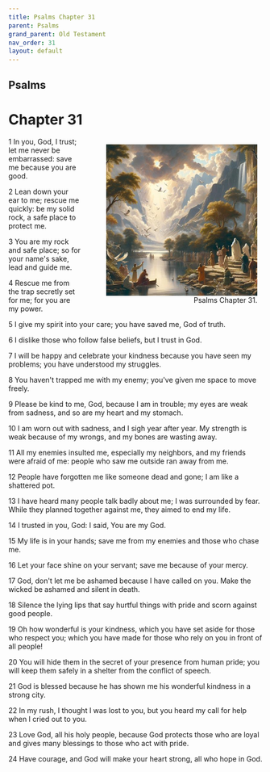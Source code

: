 ```yaml
---
title: Psalms Chapter 31
parent: Psalms
grand_parent: Old Testament
nav_order: 31
layout: default
---
```


## Psalms

# Chapter 31

<figure style="float: right; margin-right: 10px;">
    <img src="/assets/Image/Psalms/500/31.jpg" alt="Psalms Chapter 31" style="width: 300px; height: 300px; float: right;padding-left: 10px;"/>
    <figcaption style="clear: both;text-align: right;">Psalms Chapter 31.</figcaption>
</figure>
1 In you, God, I trust; let me never be embarrassed: save me because you are good.

2 Lean down your ear to me; rescue me quickly: be my solid rock, a safe place to protect me.

3 You are my rock and safe place; so for your name's sake, lead and guide me.

4 Rescue me from the trap secretly set for me; for you are my power.

5 I give my spirit into your care; you have saved me, God of truth.

6 I dislike those who follow false beliefs, but I trust in God.

7 I will be happy and celebrate your kindness because you have seen my problems; you have understood my struggles.

8 You haven't trapped me with my enemy; you've given me space to move freely.

9 Please be kind to me, God, because I am in trouble; my eyes are weak from sadness, and so are my heart and my stomach.

10 I am worn out with sadness, and I sigh year after year. My strength is weak because of my wrongs, and my bones are wasting away.

11 All my enemies insulted me, especially my neighbors, and my friends were afraid of me: people who saw me outside ran away from me.

12 People have forgotten me like someone dead and gone; I am like a shattered pot.

13 I have heard many people talk badly about me; I was surrounded by fear. While they planned together against me, they aimed to end my life.

14 I trusted in you, God: I said, You are my God.

15 My life is in your hands; save me from my enemies and those who chase me.

16 Let your face shine on your servant; save me because of your mercy.

17 God, don't let me be ashamed because I have called on you. Make the wicked be ashamed and silent in death.

18 Silence the lying lips that say hurtful things with pride and scorn against good people.

19 Oh how wonderful is your kindness, which you have set aside for those who respect you; which you have made for those who rely on you in front of all people!

20 You will hide them in the secret of your presence from human pride; you will keep them safely in a shelter from the conflict of speech.

21 God is blessed because he has shown me his wonderful kindness in a strong city.

22 In my rush, I thought I was lost to you, but you heard my call for help when I cried out to you.

23 Love God, all his holy people, because God protects those who are loyal and gives many blessings to those who act with pride.

24 Have courage, and God will make your heart strong, all who hope in God.


